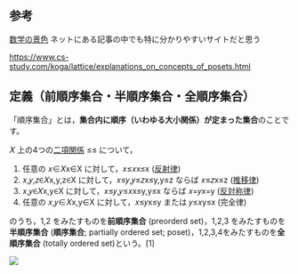 ## 参考

[数学の景色](https://mathlandscape.com/)
ネットにある記事の中でも特に分かりやすいサイトだと思う

https://www.cs-study.com/koga/lattice/explanations_on_concepts_of_posets.html

## **定義（前順序集合・半順序集合・全順序集合）**

「順序集合」とは，**集合内に順序（いわゆる大小関係）が定まった集合**のことです。

𝑋 上の4つの[二項関係](https://mathlandscape.com/binary-relation/) ≤≤ について，

1. 任意の 𝑥∈𝑋x∈X に対して，𝑥≤𝑥x≤x ([反射律](https://mathlandscape.com/binary-relations/))
2. 𝑥,𝑦,𝑧∈𝑋x,y,z∈X に対して，𝑥≤𝑦,𝑦≤𝑧x≤y,y≤z ならば 𝑥≤𝑧x≤z ([推移律](https://mathlandscape.com/binary-relations/))
3. 𝑥,𝑦∈𝑋x,y∈X に対して，𝑥≤𝑦,𝑦≤𝑥x≤y,y≤x ならば 𝑥=𝑦x=y ([反対称律](https://mathlandscape.com/binary-relations/))
4. 任意の 𝑥,𝑦∈𝑋x,y∈X に対して，𝑥≤𝑦x≤y または 𝑦≤𝑥y≤x (完全律)

のうち，1,2 をみたすものを**前順序集合** (preorderd set)，1,2,3 をみたすものを**半順序集合** (**順序集合**; partially ordered set; poset)，1,2,3,4をみたすものを**全順序集合** (totally ordered set)という。[1]

![](https://mathlandscape.com/wp-content/uploads/2021/09/ordered-set.png)

[^1]: [数学の景色: 半順序集合・全順序集合の定義・具体例4つとその周辺](https://mathlandscape.com/ordered-set-2/)